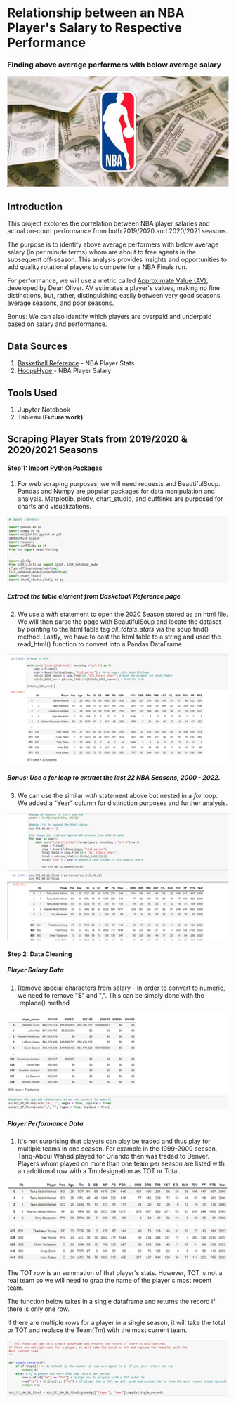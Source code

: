# Relationship between an NBA Player's Salary to Respective Performance
### Finding above average performers with below average salary

![header_picture](https://github.com/aclao89/NBA_Salaries_Performance/blob/main/Images/salary_nba-768x384.jpg)

## Introduction

This project explores the correlation between NBA player salaries and actual on-court performance from both 2019/2020 and 2020/2021 seasons.

The purpose is to identify above average performers with below average salary (in per minute terms) whom are about to free agents in the subsequent off-season. This analysis provides insights and opportunities to add quality rotational players to compete for a NBA Finals run.

For performance, we will use a metric called [Approximate Value (AV)](https://www.nbastuffer.com/analytics101/approximate-value/), developed by Dean Oliver. AV estimates a player's values, making no fine distinctions, but, rather, distinguishing easily between very good seasons, average seasons, and poor seasons.

Bonus: We can also identify which players are overpaid and underpaid based on salary and performance.

## Data Sources

1. [Basketball Reference](https://www.basketball-reference.com/leagues/NBA_2020_totals.html) - NBA Player Stats
2. [HoopsHype](https://hoopshype.com/salaries/players/) - NBA Player Salary

## Tools Used

1. Jupyter Notebook
2. Tableau **(Future work)**

## Scraping Player Stats from 2019/2020 & 2020/2021 Seasons

#### Step 1: Import Python Packages
1. For web scraping purposes, we will need requests and BeautifulSoup. Pandas and Numpy are popular packages for data manipulation and analysis. Matplotlib, plotly, chart_studio, and cufflinks are purposed for charts and visualizations.

![python_packages](https://github.com/aclao89/NBA_Salaries_Performance/blob/main/Images/python_packages.png)


##### Extract the table element from Basketball Reference page
2. We use a *with* statement to open the 2020 Season stored as an html file. We will then parse the page with BeautifulSoup and locate the dataset by pointing to the html table tag *all_totals_stats* via the soup.find() method. Lastly, we have to cast the html table to a string and used the read_html() function to convert into a Pandas DataFrame.

![extract_bballref](https://github.com/aclao89/NBA_Salaries_Performance/blob/main/Images/web_scrape_2020.png)

##### Bonus: Use a *for* loop to extract the last 22 NBA Seasons, 2000 - 2022.
3. We can use the similar *with* statement above but nested in a *for* loop. We added a "Year" column for distinction purposes and further analysis.

![web_scrape_00_22 ](https://github.com/aclao89/NBA_Salaries_Performance/blob/main/Images/web_scrape_00_22.png)

#### Step 2: Data Cleaning

##### Player Salary Data

1. Remove special characters from salary - In order to convert to numeric, we need to remove
"$" and ",". This can be simply done with the .replace() method

![remove_special](https://github.com/aclao89/NBA_Salaries_Performance/blob/main/Images/replace_special.png)

##### Player Performance Data

1. It's not surprising that players can play be traded and thus play for multiple teams in one season. For example in the 1999-2000 season, Tariq-Abdul Wahad played for Orlando then was traded to Denver. Players whom played on more than one team per season are listed with an additional row with a Tm designation as TOT or Total.

![tot_team_clean](https://github.com/aclao89/NBA_Salaries_Performance/blob/main/Images/tot_team_clean%20-%20Copy.png)

The TOT row is an summation of that player's stats. However, TOT is not a real team so we will need to grab the name of the player's most recent team.

The function below takes in a single dataframe and returns the record if there is only one row.

If there are multiple rows for a player in a single season, it will take the total or TOT and replace the Team(Tm) with the most current team.

![team_fxn](https://github.com/aclao89/NBA_Salaries_Performance/blob/main/Images/team_fxn.png)
